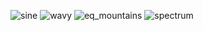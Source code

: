 ![sine](https://github.com/user-attachments/assets/ef6ca6b8-2efc-4b8c-b292-446183667640)
![wavy](https://github.com/user-attachments/assets/82f2580c-868b-48bf-a6d6-ff2133e39782)
![eq_mountains](https://github.com/user-attachments/assets/530b9513-69ce-47c7-8d8f-16c54fedcf2b)
![spectrum](https://github.com/user-attachments/assets/7dfbb34d-f771-4f95-bf57-f08b39d11396)
